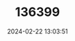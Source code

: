 ---
title: "136399"
category: "Brachytarsomys villosa"
draft: false
date: 2024-02-22 13:03:51
languages:
  English: ["Hairy-tailed Antsangy", "Hairy-tailed Tree Rat"]
  German: ["Buschschwänzige Madagaskarratte"]
---